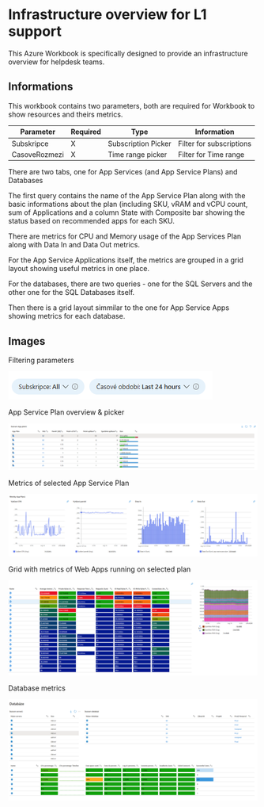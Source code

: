 # Infrastructure overview for L1 support

This Azure Workbook is specifically designed to provide an infrastructure overview for helpdesk teams.

## Informations

This workbook contains two parameters, both are required for Workbook to show resources and theirs metrics.

| Parameter  | Required | Type | Information |
| ---------- | -------- | ---- | ----------- |
| Subskripce | X | Subscription Picker | Filter for subscriptions |
| CasoveRozmezi | X | Time range picker | Filter for Time range |

There are two tabs, one for App Services (and App Service Plans) and Databases

The first query contains the name of the App Service Plan along with the basic informations about the plan (including SKU, vRAM and vCPU count, sum of Applications and a column State with Composite bar showing the status based on recommended apps for each SKU.

There are metrics for CPU and Memory usage of the App Services Plan along with Data In and Data Out metrics.

For the App Service Applications itself, the metrics are grouped in a grid layout showing useful metrics in one place.

For the databases, there are two queries - one for the SQL Servers and the other one for the SQL Databases itself.

Then there is a grid layout simmilar to the one for App Service Apps showing metrics for each database.


## Images

Filtering parameters

![image](../images/params.png)

App Service Plan overview & picker

![image](../images/appplanlist.png)

Metrics of selected App Service Plan

![image](../images//appplanmetrics.png)

Grid with metrics of Web Apps running on selected plan

![image](../images/webappmetrics.png)

Database metrics

![image](../images/databases.png)
